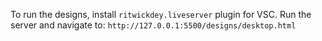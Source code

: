 To run the designs, install `ritwickdey.liveserver` plugin for VSC.
Run the server and navigate to:
`http://127.0.0.1:5500/designs/desktop.html`
